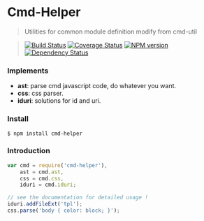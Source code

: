 Cmd-Helper
==========

>Utilities for common module definition modify from cmd-util

>[![Build Status](https://travis-ci.org/Nuintun/cmd-helper.svg?branch=master)](https://travis-ci.org/Nuintun/cmd-helper)
>[![Coverage Status](https://coveralls.io/repos/Nuintun/cmd-helper/badge.png)](https://coveralls.io/r/Nuintun/cmd-helper)
>[![NPM version](https://badge.fury.io/js/cmd-helper.png)](https://www.npmjs.org/package/cmd-helper)
>[![Dependency Status](https://david-dm.org/Nuintun/cmd-helper.png)](https://david-dm.org/Nuintun/cmd-helper)

### Implements

- **ast**: parse cmd javascript code, do whatever you want.
- **css**: css parser.
- **iduri**: solutions for id and uri.

### Install

```
$ npm install cmd-helper
```

### Introduction

```js
var cmd = require('cmd-helper'),
    ast = cmd.ast,
    css = cmd.css,
    iduri = cmd.iduri;

// see the documentation for detailed usage !
iduri.addFileExt('tpl');
css.parse('body { color: block; }');
```
